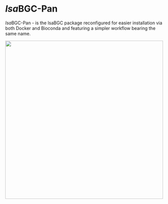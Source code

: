 # *lsa*BGC-Pan
*lsa*BGC-Pan - is the lsaBGC package reconfigured for easier installation via both Docker and Bioconda and featuring a simpler workflow bearing the same name. 

<img src="https://github.com/Kalan-Lab/lsaBGC-Pan/assets/4260723/0ce0efba-c0d7-444b-ad69-d767e1321df4" width="500">

